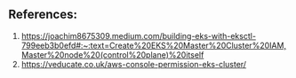 ## References:
1. https://joachim8675309.medium.com/building-eks-with-eksctl-799eeb3b0efd#:~:text=Create%20EKS%20Master%20Cluster%20IAM,Master%20node%20(control%20plane)%20itself
2. https://veducate.co.uk/aws-console-permission-eks-cluster/
